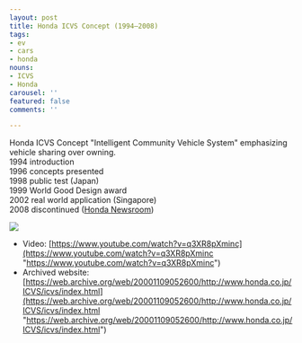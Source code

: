 ```yaml
---
layout: post
title: Honda ICVS Concept (1994–2008)
tags:
- ev
- cars
- honda
nouns:
- ICVS
- Honda
carousel: ''
featured: false
comments: ''

---
```

Honda ICVS Concept "Intelligent Community Vehicle System" emphasizing vehicle sharing over owning.  
1994 introduction  
1996 concepts presented  
1998 public test (Japan)  
1999 World Good Design award  
2002 real world application (Singapore)  
2008 discontinued ([Honda Newsroom](https://global.honda/newsroom/worldnews/1998/c980910.html))

![](https://pbs.twimg.com/media/EmqP2PTXIAIgk-m.png)

* Video: [https://www.youtube.com/watch?v=q3XR8pXminc](https://www.youtube.com/watch?v=q3XR8pXminc "https://www.youtube.com/watch?v=q3XR8pXminc")
* Archived website: [https://web.archive.org/web/20001109052600/http://www.honda.co.jp/ICVS/icvs/index.html](https://web.archive.org/web/20001109052600/http://www.honda.co.jp/ICVS/icvs/index.html "https://web.archive.org/web/20001109052600/http://www.honda.co.jp/ICVS/icvs/index.html")